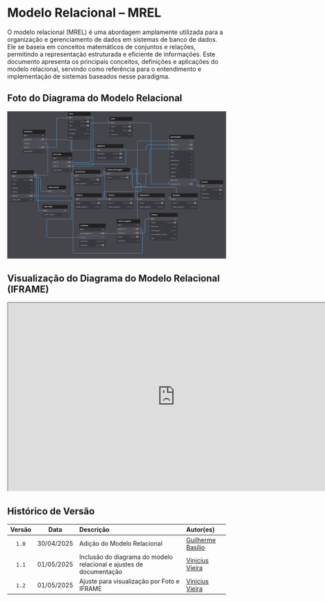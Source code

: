# **Modelo Relacional – MREL**

O modelo relacional (MREL) é uma abordagem amplamente utilizada para a organização e gerenciamento de dados em sistemas de banco de dados. Ele se baseia em conceitos matemáticos de conjuntos e relações, permitindo a representação estruturada e eficiente de informações. Este documento apresenta os principais conceitos, definições e aplicações do modelo relacional, servindo como referência para o entendimento e implementação de sistemas baseados nesse paradigma.

## Foto do Diagrama do Modelo Relacional

![Diagrama do Modelo Relacional](../assets/Diagrama-Modelo-Relacional.png)

## Visualização do Diagrama do Modelo Relacional (IFRAME)

<iframe width="768" height="432" src='https://dbdiagram.io/e/6812d7a51ca52373f50dd27c/6813db2e1ca52373f522c739'> </iframe>

## Histórico de Versão
| Versão |    Data    | Descrição                                                           | Autor(es)                                              |
| :----: | :--------: | :------------------------------------------------------------------ | :----------------------------------------------------- |
| `1.0`  | 30/04/2025 | Adição do Modelo Relacional                                         | [Guilherme Basílio](https://github.com/GuilhermeBES)   |
| `1.1`  | 01/05/2025 | Inclusão do diagrama do modelo relacional e ajustes de documentação | [Vinicius Vieira](https://github.com/viniciusvieira00) |
| `1.2`  | 01/05/2025 | Ajuste para visualização por Foto e IFRAME                          | [Vinicius Vieira](https://github.com/viniciusvieira00) |
